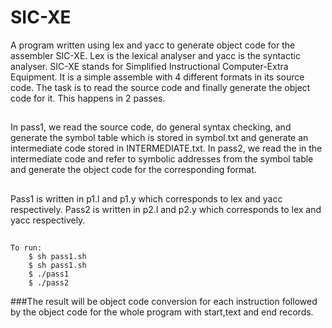 # SIC-XE
A program written using lex and yacc to generate object code for the assembler SIC-XE.
Lex is the lexical analyser and yacc is the syntactic analyser.
SIC-XE stands for Simplified Instructional Computer-Extra Equipment.
It is a simple assemble with 4 different formats in its source code. The task is to read the source code and finally generate the object code for it.
This happens in 2 passes.
##
In pass1, we read the source code, do general syntax checking, and generate the symbol table which is stored in symbol.txt and generate an intermediate code stored in INTERMEDIATE.txt.
In pass2, we read the in the intermediate code and refer to symbolic addresses from the symbol table and generate the object code for the corresponding format.
##
Pass1 is written in p1.l and p1.y which corresponds to lex and yacc respectively.
Pass2 is written in p2.l and p2.y which corresponds to lex and yacc respectively.
##
```
To run:
	$ sh pass1.sh
	$ sh pass1.sh
	$ ./pass1
	$ ./pass2
```
###The result will be object code conversion for each instruction followed by the object code for the whole program with start,text and end records.
